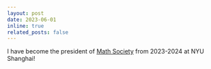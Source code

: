 ```yaml
---
layout: post
date: 2023-06-01
inline: true
related_posts: false
---
```


I have become the president of [Math Society](https://wp.nyu.edu/nyushanghai-mathsociety/) from 2023-2024 at NYU Shanghai!
